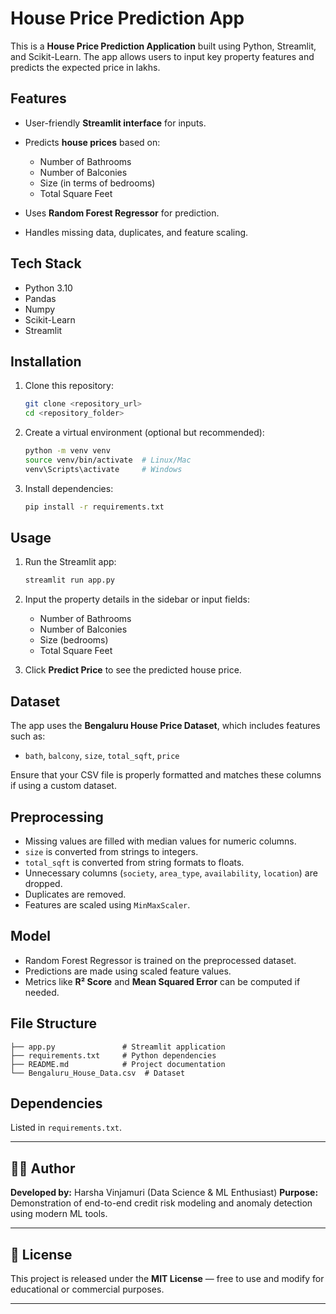 # House Price Prediction App

This is a **House Price Prediction Application** built using Python, Streamlit, and Scikit-Learn. The app allows users to input key property features and predicts the expected price in lakhs.

## Features

* User-friendly **Streamlit interface** for inputs.
* Predicts **house prices** based on:

  * Number of Bathrooms
  * Number of Balconies
  * Size (in terms of bedrooms)
  * Total Square Feet
* Uses **Random Forest Regressor** for prediction.
* Handles missing data, duplicates, and feature scaling.

## Tech Stack

* Python 3.10
* Pandas
* Numpy
* Scikit-Learn
* Streamlit

## Installation

1. Clone this repository:

   ```bash
   git clone <repository_url>
   cd <repository_folder>
   ```

2. Create a virtual environment (optional but recommended):

   ```bash
   python -m venv venv
   source venv/bin/activate  # Linux/Mac
   venv\Scripts\activate     # Windows
   ```

3. Install dependencies:

   ```bash
   pip install -r requirements.txt
   ```

## Usage

1. Run the Streamlit app:

   ```bash
   streamlit run app.py
   ```

2. Input the property details in the sidebar or input fields:

   * Number of Bathrooms
   * Number of Balconies
   * Size (bedrooms)
   * Total Square Feet

3. Click **Predict Price** to see the predicted house price.

## Dataset

The app uses the **Bengaluru House Price Dataset**, which includes features such as:

* `bath`, `balcony`, `size`, `total_sqft`, `price`

Ensure that your CSV file is properly formatted and matches these columns if using a custom dataset.

## Preprocessing

* Missing values are filled with median values for numeric columns.
* `size` is converted from strings to integers.
* `total_sqft` is converted from string formats to floats.
* Unnecessary columns (`society`, `area_type`, `availability`, `location`) are dropped.
* Duplicates are removed.
* Features are scaled using `MinMaxScaler`.

## Model

* Random Forest Regressor is trained on the preprocessed dataset.
* Predictions are made using scaled feature values.
* Metrics like **R² Score** and **Mean Squared Error** can be computed if needed.

## File Structure

```
├── app.py               # Streamlit application
├── requirements.txt     # Python dependencies
├── README.md            # Project documentation
└── Bengaluru_House_Data.csv  # Dataset
```

## Dependencies

Listed in `requirements.txt`.

---

## 🧑‍💻 Author

**Developed by:** Harsha Vinjamuri (Data Science & ML Enthusiast)
**Purpose:** Demonstration of end-to-end credit risk modeling and anomaly detection using modern ML tools.

---

## 📄 License

This project is released under the **MIT License** — free to use and modify for educational or commercial purposes.

---
